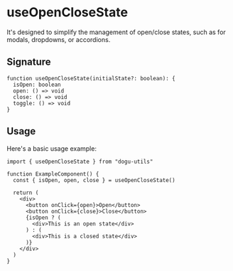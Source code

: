 # useOpenCloseState

It's designed to simplify the management of open/close states, such as for modals, dropdowns, or accordions.

## Signature

```tsx
function useOpenCloseState(initialState?: boolean): {
  isOpen: boolean
  open: () => void
  close: () => void
  toggle: () => void
}
```

## Usage

Here's a basic usage example:

```tsx
import { useOpenCloseState } from "dogu-utils"

function ExampleComponent() {
  const { isOpen, open, close } = useOpenCloseState()

  return (
    <div>
      <button onClick={open}>Open</button>
      <button onClick={close}>Close</button>
      {isOpen ? (
        <div>This is an open state</div>
      ) : (
        <div>This is a closed state</div>
      )}
    </div>
  )
}
```
